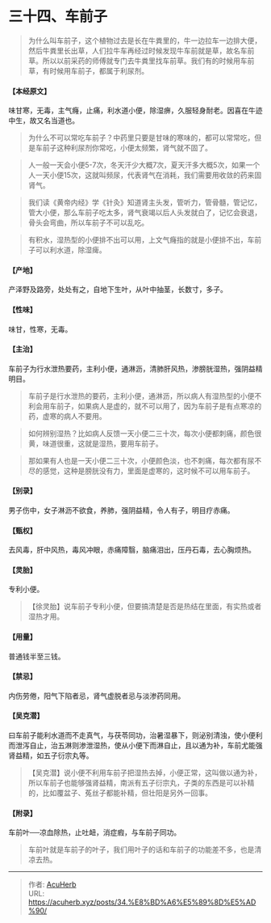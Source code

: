 # 三十四、车前子


> 为什么叫车前子，这个植物过去是长在牛粪里的，牛一边拉车一边排大便，然后牛粪里长出草，人们拉牛车再经过时候发现牛车前就是草，故名车前草。所以以前采药的师傅就专门去牛粪里找车前草。我们有的时候用车前草，有时候用车前子，都属于利尿剂。

#### 【本经原文】
味甘寒，无毒，主气癃，止痛，利水道小便，除湿痹，久服轻身耐老。因喜在牛迹中生，故又名当道也。

> 为什么不可以常吃车前子？中药里只要是甘味的寒味的，都可以常常吃，但是车前子这种利尿剂你常吃，小便太频繁，肾气就不固了。

> 人一般一天会小便5-7次，冬天汗少大概7次，夏天汗多大概5次，如果一个人一天小便15次，这就叫频尿，代表肾气在消耗，我们需要用收敛的药来固肾气。

> 我们读《黄帝内经》学《针灸》知道肾主头发，管听力，管骨髓，管记忆，管大小便，那么车前子吃太多，肾气衰竭以后人头发就白了，记忆会衰退，骨头会弯曲，所以车前子不可以乱吃。

> 有积水，湿热型的小便排不出可以用，上文气癃指的就是小便排不出，车前子可以利水道，除湿痺。

#### 【产地】
产泽野及路旁，处处有之，自地下生叶，从叶中抽茎，长数寸，多子。
#### 【性味】
味甘，性寒，无毒。
#### 【主治】
车前子为行水泄热要药，主利小便，通淋沥，清肺肝风热，渗膀胱湿热，强阴益精明目。

> 车前子是行水泄热的要药，主利小便，通淋沥，所以病人有湿热型的小便不利会用车前子，如果病人是虚的，就不可以用了，因为车前子是有点寒凉的药，虚寒的病人不要用。

> 如何辨别湿热？‍‍比如病人反馈一天小便二三十次，每次小便都刺痛，颜色很黄，味道很重，这就是湿热，要用车前子。

> 那如果有人也是一天小便二三十次，小便颜色淡，也不刺痛，每次都有尿不尽的感觉，这种是膀胱没有力，里面是虚寒的，这时候不可以用车前子。

#### 【别录】
男子伤中，女子淋沥不欲食，养肺，强阴益精，令人有子，明目疗赤痛。
#### 【甄权】
去风毒，肝中风热，毒风冲眼，赤痛障翳，脑痛泪出，压丹石毒，去心胸烦热。
#### 【灵胎】
专利小便。

> 【徐灵胎】说车前子专利小便，但要搞清楚是否是热结在里面，有实热或者湿热才用。

#### 【用量】
普通钱半至三钱。
#### 【禁忌】
内伤劳倦，阳气下陷者忌，肾气虚脱者忌与淡渗药同用。
#### 【吴克潜】
曰车前子能利水道而不走真气，与茯苓同功，治暑湿暴下，则泌别清浊，使小便利而泄泻自止，治五淋则渗泄湿热，使从小便下而淋自止，且以通为补，车前尤能强肾益精，如五子衍宗丸等。

> 【吴克潜】说小便不利用车前子把湿热去掉，小便正常，这叫做以通为补，所以车前子也能够强肾益精，南派有五子衍宗丸，子类的东西是可以补精的，比如覆盆子、菟丝子都能补精，但壮阳是另外一回事。

#### 【附录】
车前叶──凉血除热，止吐衄，消症瘕，与车前子同功。

> 车前叶就是车前子的叶子，我们用叶子的话和车前子的功能差不多，也是清凉去热。

---

> 作者: [AcuHerb](https://acuherb.xyz)  
> URL: https://acuherb.xyz/posts/34.%E8%BD%A6%E5%89%8D%E5%AD%90/  

